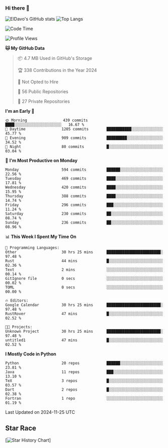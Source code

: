 ### Hi there 👋
![ElDavo's GitHub stats](https://github-readme-stats.vercel.app/api?username=ElDavoo&show_icons=true&theme=chartreuse-dark)
![Top Langs](https://github-readme-stats.vercel.app/api/top-langs/?username=ElDavoo&theme=chartreuse-dark&layout=compact)

<!--START_SECTION:waka-->
![Code Time](http://img.shields.io/badge/Code%20Time-2%2C166%20hrs%2045%20mins-blue)

![Profile Views](http://img.shields.io/badge/Profile%20Views-5-blue)

**🐱 My GitHub Data** 

> 📦 4.7 MB Used in GitHub's Storage 
 > 
> 🏆 338 Contributions in the Year 2024
 > 
> 🚫 Not Opted to Hire
 > 
> 📜 56 Public Repositories 
 > 
> 🔑 27 Private Repositories 
 > 
**I'm an Early 🐤** 

```text
🌞 Morning                439 commits         ████░░░░░░░░░░░░░░░░░░░░░   16.67 % 
🌆 Daytime                1205 commits        ███████████░░░░░░░░░░░░░░   45.77 % 
🌃 Evening                909 commits         █████████░░░░░░░░░░░░░░░░   34.52 % 
🌙 Night                  80 commits          █░░░░░░░░░░░░░░░░░░░░░░░░   03.04 % 
```
📅 **I'm Most Productive on Monday** 

```text
Monday                   594 commits         ██████░░░░░░░░░░░░░░░░░░░   22.56 % 
Tuesday                  469 commits         ████░░░░░░░░░░░░░░░░░░░░░   17.81 % 
Wednesday                420 commits         ████░░░░░░░░░░░░░░░░░░░░░   15.95 % 
Thursday                 388 commits         ████░░░░░░░░░░░░░░░░░░░░░   14.74 % 
Friday                   296 commits         ███░░░░░░░░░░░░░░░░░░░░░░   11.24 % 
Saturday                 230 commits         ██░░░░░░░░░░░░░░░░░░░░░░░   08.74 % 
Sunday                   236 commits         ██░░░░░░░░░░░░░░░░░░░░░░░   08.96 % 
```


📊 **This Week I Spent My Time On** 

```text
💬 Programming Languages: 
Other                    30 hrs 25 mins      ████████████████████████░   97.48 % 
Rust                     44 mins             █░░░░░░░░░░░░░░░░░░░░░░░░   02.36 % 
Text                     2 mins              ░░░░░░░░░░░░░░░░░░░░░░░░░   00.14 % 
GitIgnore file           0 secs              ░░░░░░░░░░░░░░░░░░░░░░░░░   00.02 % 
TOML                     0 secs              ░░░░░░░░░░░░░░░░░░░░░░░░░   00.00 % 

🔥 Editors: 
Google Calendar          30 hrs 25 mins      ████████████████████████░   97.48 % 
RustRover                47 mins             █░░░░░░░░░░░░░░░░░░░░░░░░   02.52 % 

🐱‍💻 Projects: 
Unknown Project          30 hrs 25 mins      ████████████████████████░   97.48 % 
untitled1                47 mins             █░░░░░░░░░░░░░░░░░░░░░░░░   02.52 % 
```

**I Mostly Code in Python** 

```text
Python                   20 repos            ██████░░░░░░░░░░░░░░░░░░░   23.81 % 
Java                     11 repos            ███░░░░░░░░░░░░░░░░░░░░░░   13.10 % 
TeX                      3 repos             █░░░░░░░░░░░░░░░░░░░░░░░░   03.57 % 
Dart                     2 repos             █░░░░░░░░░░░░░░░░░░░░░░░░   02.38 % 
Fortran                  1 repo              ░░░░░░░░░░░░░░░░░░░░░░░░░   01.19 % 
```




 Last Updated on 2024-11-25 UTC
<!--END_SECTION:waka-->

## Star Race

[![Star History Chart](https://api.star-history.com/svg?repos=ElDavoo/WhatsApp-Crypt14-Crypt15-Decrypter,ElDavoo/TuringOS,EliteAndroidApps/WhatsApp-Crypt12-Decrypter,KnugiHK/Whatsapp-Chat-Exporter&type=Date)]
